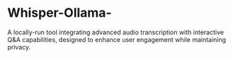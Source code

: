 # Whisper-Ollama-
A locally-run tool integrating advanced audio transcription with interactive Q&amp;A capabilities, designed to enhance user engagement while maintaining privacy.
